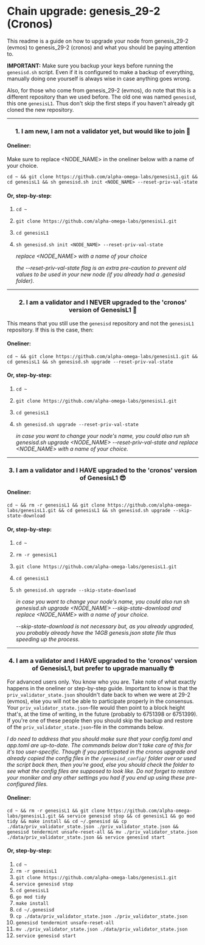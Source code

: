 # Chain upgrade: genesis_29-2 (Cronos)

This readme is a guide on how to upgrade your node from genesis_29-2 (evmos) to genesis_29-2 (cronos) and what you should be paying attention to.

**IMPORTANT:** Make sure you backup your keys before running the `genesisd.sh` script. Even if it is configured to make a backup of everything, manually doing one yourself is always wise in case anything goes wrong.

Also, for those who come from genesis_29-2 (evmos), do note that this is a different repository than we used before. The old one was named `genesisd`, this one `genesisL1`. Thus don't skip the first steps if you haven't already git cloned the new repository.

---

### <p align="center">1. I am new, I am not a validator yet, but would like to join 🎉</p>

#### Oneliner:

Make sure to replace <NODE_NAME> in the oneliner below with a name of your choice.

```
cd ~ && git clone https://github.com/alpha-omega-labs/genesisL1.git && cd genesisL1 && sh genesisd.sh init <NODE_NAME> --reset-priv-val-state
```

#### Or, step-by-step:

1. `cd ~`
2. `git clone https://github.com/alpha-omega-labs/genesisL1.git`
3. `cd genesisL1`
4. `sh genesisd.sh init <NODE_NAME> --reset-priv-val-state`

   _replace <NODE_NAME> with a name of your choice_

   _the --reset-priv-val-state flag is an extra pre-caution to prevent old values to be used in your new node (if you already had a .genesisd folder)._

---

### <p align="center">2. I am a validator and I NEVER upgraded to the 'cronos' version of GenesisL1 🥱</p>

This means that you still use the `genesisd` repository and not the `genesisL1` repository. If this is the case, then:

#### Oneliner:

```
cd ~ && git clone https://github.com/alpha-omega-labs/genesisL1.git && cd genesisL1 && sh genesisd.sh upgrade --reset-priv-val-state
```

#### Or, step-by-step:

1. `cd ~`
2. `git clone https://github.com/alpha-omega-labs/genesisL1.git`
3. `cd genesisL1`
4. `sh genesisd.sh upgrade --reset-priv-val-state`

   _in case you want to change your node's name, you could also run sh genesisd.sh upgrade <NODE_NAME> --reset-priv-val-state and replace <NODE_NAME> with a name of your choice._

---

### <p align="center">3. I am a validator and I HAVE upgraded to the 'cronos' version of GenesisL1 😎</p>

#### Oneliner:

```
cd ~ && rm -r genesisL1 && git clone https://github.com/alpha-omega-labs/genesisL1.git && cd genesisL1 && sh genesisd.sh upgrade --skip-state-download
```

#### Or, step-by-step:

1. `cd ~`
2. `rm -r genesisL1`
3. `git clone https://github.com/alpha-omega-labs/genesisL1.git`
4. `cd genesisL1`
5. `sh genesisd.sh upgrade --skip-state-download`

   _in case you want to change your node's name, you could also run sh genesisd.sh upgrade <NODE_NAME> --skip-state-download and replace <NODE_NAME> with a name of your choice._

   _--skip-state-download is not necessary but, as you already upgraded, you probably already have the 14GB genesis.json state file thus speeding up the process._

---

### <p align="center">4. I am a validator and I HAVE upgraded to the 'cronos' version of GenesisL1, but prefer to upgrade manually 🤓</p>

For advanced users only. You know who you are. Take note of what exactly happens in the oneliner or step-by-step guide. Important to know is that the `priv_validator_state.json` shouldn't date back to when we were at 29-2 (evmos), else you will not be able to participate properly in the consensus. Your `priv_validator_state.json`-file would then point to a block height that's, at the time of writing, in the future (probably to 6751398 or 6751399). If you're one of these people then you should skip the backup and restore of the `priv_validator_state.json`-file in the commands below.

_I do need to address that you should make sure that your config.toml and app.toml are up-to-date. The commands below don't take care of this for it's too user-specific. Though if you participated in the cronos upgrade and already copied the config files in the `/genesisd_config/` folder over or used the script back then, then you're good, else you should check the folder to see what the config files are supposed to look like. Do not forget to restore your moniker and any other settings you had if you end up using these pre-configured files._

#### Oneliner:

```
cd ~ && rm -r genesisL1 && git clone https://github.com/alpha-omega-labs/genesisL1.git && service genesisd stop && cd genesisL1 && go mod tidy && make install && cd ~/.genesisd && cp ./data/priv_validator_state.json ./priv_validator_state.json && genesisd tendermint unsafe-reset-all && mv ./priv_validator_state.json ./data/priv_validator_state.json && service genesisd start
```

#### Or, step-by-step:

1. `cd ~`
2. `rm -r genesisL1`
3. `git clone https://github.com/alpha-omega-labs/genesisL1.git`
4. `service genesisd stop`
5. `cd genesisL1`
6. `go mod tidy`
7. `make install`
8. `cd ~/.genesisd`
9. `cp ./data/priv_validator_state.json ./priv_validator_state.json`
10. `genesisd tendermint unsafe-reset-all`
12. `mv ./priv_validator_state.json ./data/priv_validator_state.json`
13. `service genesisd start`
